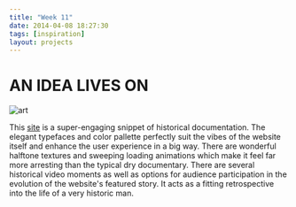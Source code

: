 ```yaml
---
title: "Week 11"
date: 2014-04-08 18:27:30 
tags: [inspiration]
layout: projects 
---
```




# AN IDEA LIVES ON

![art](http://theinspirationroom.com/daily/interactive/2013/11/jfk_an_idea_lives_on.jpg)

This [site](http://anidealiveson.org/#home) is a super-engaging snippet of historical documentation.  The elegant typefaces and color pallette perfectly suit the vibes of the website itself and enhance the user experience in a big way.  There are wonderful halftone textures and sweeping loading animations which make it feel far more arresting than the typical dry documentary.  There are several historical video moments as well as options for audience participation in the evolution of the website's featured story.  It acts as a fitting retrospective into the life of a very historic man.   

